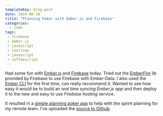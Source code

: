 ```yaml
---
templateKey: blog-post
date: 2014-06-10
title: "Planning Poker with Ember.js and Firebase"
categories:
  - code
tags:
 - firebase
 - ember.js
 - javascript
 - realtime
 - javascript
 - coffeescript
---
```


Had some fun with [Ember.js][ember] and [Firebase][firebase] today. Tried out the [EmberFire][emberfire] lib provided by Firebase to use Firebase with Ember-Data. I also used the [Ember CLI][cli] for the first time, can really recommend it. Wanted to see how easy it would be to build an *real time syncing Ember.js app* and then deploy it to the new and easy to use *Firebase hosting* service.

It resulted in a [simple planning poker app][app] to help with the sprint planning for my remote team. I've uploaded the [source to Github][git].

[firebase]: https://www.firebase.com/
[ember]: http://emberjs.com/
[app]: https://mnd-vote.firebaseapp.com/
[emberfire]: https://github.com/firebase/emberFire
[cli]: http://iamstef.net/ember-cli/
[git]: https://github.com/himynameisjonas/emberfire-poker
